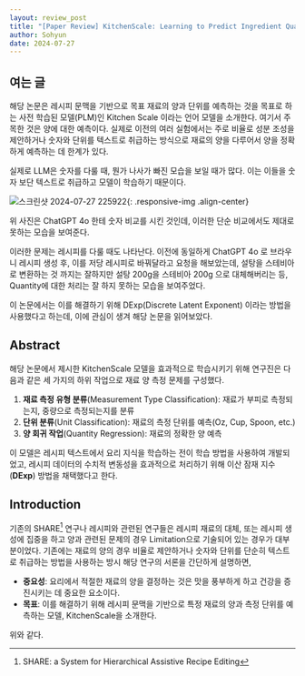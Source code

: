 ```yaml
---
layout: review_post
title: "[Paper Review] KitchenScale: Learning to Predict Ingredient Quantities from Recipe Contexts"
author: Sohyun
date: 2024-07-27
---
```


## 여는 글

해당 논문은 레시피 문맥을 기반으로 목표 재료의 양과 단위를 예측하는 것을 목표로 하는 사전 학습된 모델(PLM)인 Kitchen Scale 이라는 언어 모델을 소개한다. 여기서 주목한 것은 양에 대한 예측이다. 실제로 이전의 여러 실험에서는 주로 비율로 성분 조성을 제안하거나 숫자와 단위를 텍스트로 취급하는 방식으로 재료의 양을 다루어서 양을 정확하게 예측하는 데 한계가 있다.

실제로 LLM은 숫자를 다룰 때, 뭔가 나사가 빠진 모습을 보일 때가 많다. 이는 이들을 숫자 보단 텍스트로 취급하고 모델이 학습하기 때문이다.

![스크린샷 2024-07-27 225922](https://github.com/user-attachments/assets/7d0ecb9a-df9b-4560-a551-9183479c0fe2){: .responsive-img .align-center}


위 사진은 ChatGPT 4o 한테 숫자 비교를 시킨 것인데, 이러한 단순 비교에서도 제대로 못하는 모습을 보여준다.

이러한 문제는 레시피를 다룰 때도 나타난다. 이전에 동일하게 ChatGPT 4o 로 브라우니 레시피 생성 후, 이를 저당 레시피로 바꿔달라고 요청을 해보았는데, 설탕을 스테비아로 변환하는 것 까지는 잘하지만 설탕 200g을 스테비아 200g 으로 대체해버리는 등, Quantity에 대한 처리는 잘 하지 못하는 모습을 보여주었다.

이 논문에서는 이를 해결하기 위해 DExp(Discrete Latent Exponent) 이라는 방법을 사용했다고 하는데, 이에 관심이 생겨 해당 논문을 읽어보았다.

## Abstract

해당 논문에서 제시한 KitchenScale 모델을 효과적으로 학습시키기 위해 연구진은 다음과 같은 세 가지의 하위 작업으로 재료 양 측정 문제를 구성했다.

1. **재료 측정 유형 분류**(Measurement Type Classification): 재료가 부피로 측정되는지, 중량으로 측정되는지를 분류
2. **단위 분류**(Unit Classification): 재료의 측정 단위를 예측(Oz, Cup, Spoon, etc.)
3. **양 회귀 작업**(Quantity Regression): 재료의 정확한 양 예측

이 모델은 레시피 텍스트에서 요리 지식을 학습하는 전이 학습 방법을 사용하여 개발되었고, 레시피 데이터의 수치적 변동성을 효과적으로 처리하기 위해 이산 잠재 지수(**DExp**) 방법을 채택했다고 한다.

## Introduction

기존의 SHARE[^1] 연구나 레시피와 관련된 연구들은 레시피 재료의 대체, 또는 레시피 생성에 집중을 하고 양과 관련된 문제의 경우 Limitation으로 기술되어 있는 경우가 대부분이었다. 기존에는 재료의 양의 경우 비율로 제안하거나 숫자와 단위를 단순히 텍스트로 취급하는 방법을 사용하는 방시
해당 연구의 서론을 간단하게 설명하면,

-   **중요성**: 요리에서 적절한 재료의 양을 결정하는 것은 맛을 풍부하게 하고 건강을 증진시키는 데 중요한 요소이다.
-   **목표**: 이를 해결하기 위해 레시피 문맥을 기반으로 특정 재료의 양과 측정 단위를 예측하는 모델, KitchenScale을 소개한다.

위와 같다.

[^1]:SHARE: a System for Hierarchical Assistive Recipe Editing

<!--stackedit_data:
eyJoaXN0b3J5IjpbMTk2MzgxODA0MSwxNTc1MTkyOTQ0LC0yMD
M1MTAxMzYsNjYwNzEyODU2LC0xMDYwMTA1NzI0LC0xOTQ1OTI5
MDc0LDcxNTYwOTI5NCw4MTIzMjA0NTIsLTE1MjU0NjI5MTAsMz
UxMjI1ODIwLC0xNzczODM1NzQ3XX0=
-->